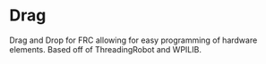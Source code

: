 # Drag
Drag and Drop for FRC allowing for easy programming of hardware elements. Based off of ThreadingRobot and WPILIB.
